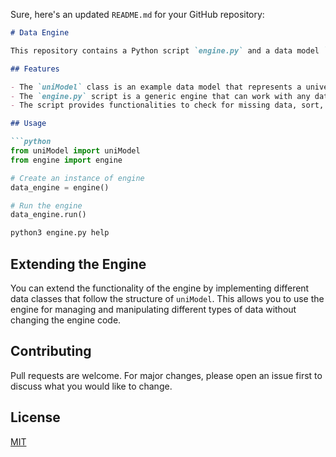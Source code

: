 Sure, here's an updated `README.md` for your GitHub repository:

```markdown
# Data Engine

This repository contains a Python script `engine.py` and a data model `uniModel`. The engine is designed to manage and manipulate data related to any data model that follows the structure of `uniModel`.

## Features

- The `uniModel` class is an example data model that represents a university with various attributes such as `name`, `type`, `city`, `rank`, and others. It's used to rank universities based on different parameters.
- The `engine.py` script is a generic engine that can work with any data model similar to `uniModel`. It includes methods for handling JSON data, user input, and performing various operations on the data.
- The script provides functionalities to check for missing data, sort, search, modify, delete data and more.

## Usage

```python
from uniModel import uniModel
from engine import engine

# Create an instance of engine
data_engine = engine()

# Run the engine
data_engine.run()
```

```bash
python3 engine.py help
```

## Extending the Engine

You can extend the functionality of the engine by implementing different data classes that follow the structure of `uniModel`. This allows you to use the engine for managing and manipulating different types of data without changing the engine code.

## Contributing

Pull requests are welcome. For major changes, please open an issue first to discuss what you would like to change.

## License

[MIT](https://github.com/abdulmeLINK/DataEngine/blob/main/LICENSE)

